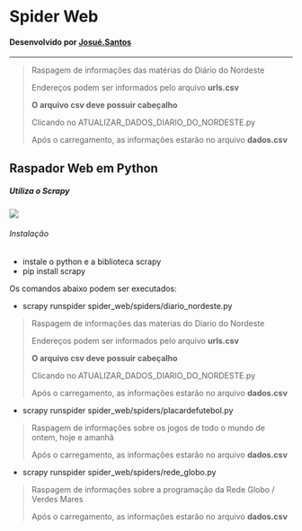 # Spider Web
#### Desenvolvido por [Josué.Santos](https://josuesantos.github.io/)

---
> Raspagem de informações das matérias do Diário do Nordeste
>
> Endereços podem ser informados pelo arquivo **urls.csv**
>
> **O arquivo csv deve possuir cabeçalho**
>
> Clicando no ATUALIZAR_DADOS_DIARIO_DO_NORDESTE.py
>
> Após o carregamento, as informações estarão no arquivo **dados.csv**


## Raspador Web em Python

##### Utiliza o Scrapy
![](https://scrapy.org/favicons/apple-touch-icon-180x180.png)

###### Instalação

* instale o python e a biblioteca scrapy
* pip install scrapy


Os comandos abaixo podem ser executados:

* scrapy runspider spider_web/spiders/diario_nordeste.py
> Raspagem de informações das materias do Diario do Nordeste
>
> Endereços podem ser informados pelo arquivo **urls.csv**
>
> **O arquivo csv deve possuir cabeçalho**
>
> Clicando no ATUALIZAR_DADOS_DIARIO_DO_NORDESTE.py
>
> Após o carregamento, as informações estarão no arquivo **dados.csv**

* scrapy runspider spider_web/spiders/placardefutebol.py
> Raspagem de informações sobre os jogos de todo o mundo de ontem, hoje e amanhã
>
> Após o carregamento, as informações estarão no arquivo **dados.csv**

* scrapy runspider spider_web/spiders/rede_globo.py
> Raspagem de informações sobre a programação da Rede Globo / Verdes Mares
>
> Após o carregamento, as informações estarão no arquivo **dados.csv**
